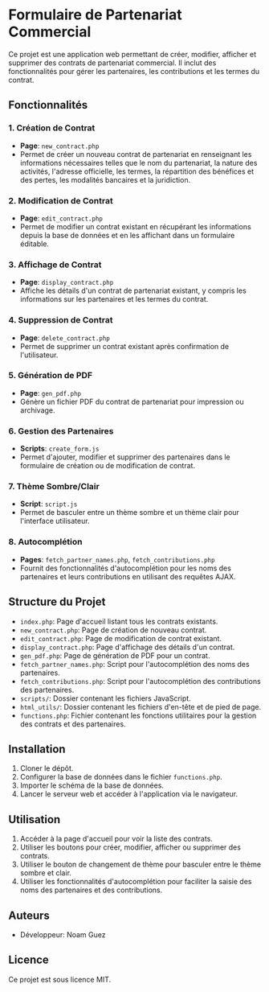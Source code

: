# Formulaire de Partenariat Commercial

Ce projet est une application web permettant de créer, modifier, afficher et supprimer des contrats de partenariat commercial. Il inclut des fonctionnalités pour gérer les partenaires, les contributions et les termes du contrat.

## Fonctionnalités

### 1. Création de Contrat
- **Page**: `new_contract.php`
- Permet de créer un nouveau contrat de partenariat en renseignant les informations nécessaires telles que le nom du partenariat, la nature des activités, l'adresse officielle, les termes, la répartition des bénéfices et des pertes, les modalités bancaires et la juridiction.

### 2. Modification de Contrat
- **Page**: `edit_contract.php`
- Permet de modifier un contrat existant en récupérant les informations depuis la base de données et en les affichant dans un formulaire éditable.

### 3. Affichage de Contrat
- **Page**: `display_contract.php`
- Affiche les détails d'un contrat de partenariat existant, y compris les informations sur les partenaires et les termes du contrat.

### 4. Suppression de Contrat
- **Page**: `delete_contract.php`
- Permet de supprimer un contrat existant après confirmation de l'utilisateur.

### 5. Génération de PDF
- **Page**: `gen_pdf.php`
- Génère un fichier PDF du contrat de partenariat pour impression ou archivage.

### 6. Gestion des Partenaires
- **Scripts**: `create_form.js`
- Permet d'ajouter, modifier et supprimer des partenaires dans le formulaire de création ou de modification de contrat.

### 7. Thème Sombre/Clair
- **Script**: `script.js`
- Permet de basculer entre un thème sombre et un thème clair pour l'interface utilisateur.

### 8. Autocomplétion
- **Pages**: `fetch_partner_names.php`, `fetch_contributions.php`
- Fournit des fonctionnalités d'autocomplétion pour les noms des partenaires et leurs contributions en utilisant des requêtes AJAX.

## Structure du Projet

- `index.php`: Page d'accueil listant tous les contrats existants.
- `new_contract.php`: Page de création de nouveau contrat.
- `edit_contract.php`: Page de modification de contrat existant.
- `display_contract.php`: Page d'affichage des détails d'un contrat.
- `gen_pdf.php`: Page de génération de PDF pour un contrat.
- `fetch_partner_names.php`: Script pour l'autocomplétion des noms des partenaires.
- `fetch_contributions.php`: Script pour l'autocomplétion des contributions des partenaires.
- `scripts/`: Dossier contenant les fichiers JavaScript.
- `html_utils/`: Dossier contenant les fichiers d'en-tête et de pied de page.
- `functions.php`: Fichier contenant les fonctions utilitaires pour la gestion des contrats et des partenaires.

## Installation

1. Cloner le dépôt.
2. Configurer la base de données dans le fichier `functions.php`.
3. Importer le schéma de la base de données.
4. Lancer le serveur web et accéder à l'application via le navigateur.

## Utilisation

1. Accéder à la page d'accueil pour voir la liste des contrats.
2. Utiliser les boutons pour créer, modifier, afficher ou supprimer des contrats.
3. Utiliser le bouton de changement de thème pour basculer entre le thème sombre et clair.
4. Utiliser les fonctionnalités d'autocomplétion pour faciliter la saisie des noms des partenaires et des contributions.

## Auteurs

- Développeur: Noam Guez

## Licence

Ce projet est sous licence MIT.
